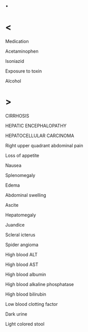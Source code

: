 # .

# <

Medication

Acetaminophen

Isoniazid

Exposure to toxin

Alcohol

# >

CIRRHOSIS

HEPATIC ENCEPHALOPATHY

HEPATOCELLULAR CARCINOMA

Right upper quadrant abdominal pain

Loss of appetite

Nausea

Splenomegaly

Edema

Abdominal swelling

Ascite

Hepatomegaly

Juandice

Scleral icterus

Spider angioma

High blood ALT

High blood AST

High blood albumin

High blood alkaline phosphatase

High blood bilirubin

Low blood clotting factor

Dark urine

Light colored stool
